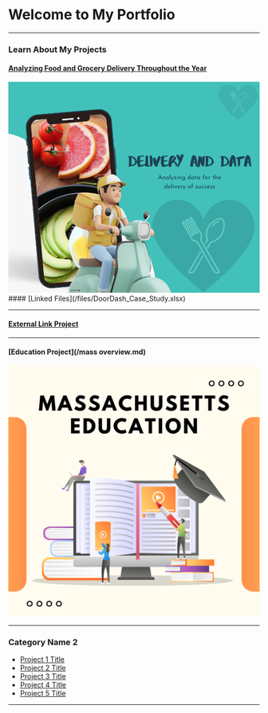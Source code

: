 # Welcome to My Portfolio

---

### Learn About My Projects

#### [Analyzing Food and Grocery Delivery Throughout the Year](/sample_project.md)
<img src="images/order-food-on-your-hand-1_orig.png?raw=true"/>
#### [Linked Files](/files/DoorDash_Case_Study.xlsx)



---
#### [External Link Project](https://ashleykakudatanalytics.weebly.com/)




---
#### [Education Project](/mass overview.md)
<img src="images/Massachusetts.png?raw=true"/>

---

### Category Name 2

- [Project 1 Title](http://example.com/)
- [Project 2 Title](http://example.com/)
- [Project 3 Title](http://example.com/)
- [Project 4 Title](http://example.com/)
- [Project 5 Title](http://example.com/)

---




